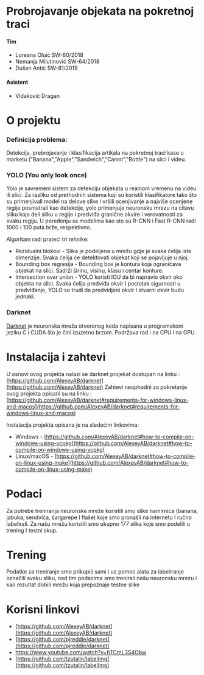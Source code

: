 # Probrojavanje objekata na pokretnoj traci

#### Tim
- Loreana Oluić SW-60/2018
- Nemanja Milutinović SW-64/2018
- Dušan Antić SW-81/2019

#### Asistent
- Vidaković Dragan

# O projektu

### Definicija problema:
Detekcija, prebrojavanje i klasifikacija artikala na pokretnoj traci kase u marketu ("Banana","Apple","Sandwich","Carrot","Bottle") na slici i videu.

### YOLO (You only look once)
Yolo je savremeni sistem za detekciju objekata u realnom vremenu na videu ili slici. Za razliku od prethodnih sistema koji su koristili klasifikatore tako što su primenjivali model na delove slike i vršili ocenjivanje a najviše ocenjene regije posmatrali kao detekcije, yolo primenjuje neuronsku mrezu na citavu sliku koja deli sliku u regije i predviđa granične okvire i verovatnosti za svaku regiju. 
U poređenju sa modelima kao sto su R-CNN i Fast R-CNN radi 1000 i 100 puta brže, respektivno.

Algoritam radi prateći tri tehnike:
- Rezidualni blokovi - Slika je podeljena u mrežu gdje je svaka ćelija iste dimenzije. Svaka ćelija će detektovati objekat koji se pojavljuje u njoj.
- Bounding box regresija - Bounding box je kontura koja ograničava objekat na slici. Sadrži širinu, visinu, klasu i centar konture.
- Intersection over union - YOLO koristi IOU da bi napravio okvir oko objekta na slici. Svaka ćelija predviđa okvir I postotak sigurnosti u predviđanje, YOLO se trudi da predvidjeni okvir I stvarni okvir budu jednaki.

### Darknet
[Darknet](https://github.com/pjreddie/darknet "Darknet") je neuronska mreža otvorenog koda napisana u programskom jeziku C i CUDA što je čini izuzetno brzom. Podržava rad i na CPU i na GPU .

# Instalacija i zahtevi
U osnovi ovog projekta nalazi se darknet projekat dostupan na linku : [https://github.com/AlexeyAB/darknet](https://github.com/AlexeyAB/darknet)
Zahtevi neophodni za pokretanje ovog projekta opisani su na linku : [https://github.com/AlexeyAB/darknet#requirements-for-windows-linux-and-macos](https://github.com/AlexeyAB/darknet#requirements-for-windows-linux-and-macos)

Instalacija projekta opisana je na sledećim linkovima: 
- Windows - [https://github.com/AlexeyAB/darknet#how-to-compile-on-windows-using-vcpkg](https://github.com/AlexeyAB/darknet#how-to-compile-on-windows-using-vcpkg)
- Linux/macOS - [https://github.com/AlexeyAB/darknet#how-to-compile-on-linux-using-make](https://github.com/AlexeyAB/darknet#how-to-compile-on-linux-using-make)

# Podaci
Za potrebe treniranja neuronske mreže koristili smo slike namirnica (banana, jabuka, sendviča, šargarepe I flaše) koje smo pronašli na internetu I ručno labelirali. Za našu mrežu koristili smo ukupno 177 slika koje smo podelili u trening I testni skup.

# Trening
Podatke za treniranje smo prikupili sami i uz pomoc alata za labeliranje označili svaku sliku, nad tim podacima smo trenirali našu neuronsku mrezu i kao rezultat dobili mrežu koja prepoznaje testne slike

# Korisni linkovi
- [https://github.com/AlexeyAB/darknet](https://github.com/AlexeyAB/darknet)
- [https://github.com/pjreddie/darknet](https://github.com/pjreddie/darknet)
- https://www.youtube.com/watch?v=hTCmL3S4Obw
- [https://github.com/tzutalin/labelImg](https://github.com/tzutalin/labelImg)
